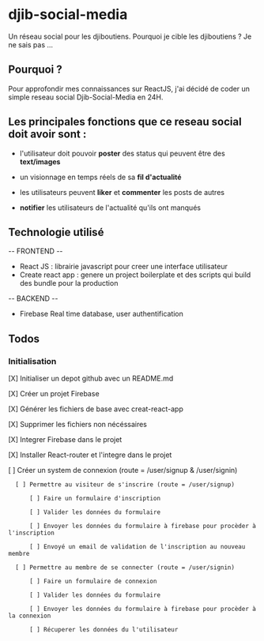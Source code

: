 # djib-social-media
Un réseau social pour les djiboutiens. Pourquoi je cible les djiboutiens ? Je ne sais pas ... 

## Pourquoi ?

Pour approfondir mes connaissances sur ReactJS, j'ai décidé de coder un simple reseau
social Djib-Social-Media en 24H. 

## Les principales fonctions que ce reseau social doit avoir sont :
  
  - l'utilisateur doit pouvoir **poster** des status qui peuvent être des 
  **text/images**
  
  - un visionnage en temps réels de sa **fil d'actualité**
  
  - les utilisateurs peuvent **liker** et **commenter** les posts de autres

  - **notifier** les utilisateurs de l'actualité qu'ils ont manqués

## Technologie utilisé 
  -- FRONTEND --
  - React JS : librairie javascript pour creer une interface utilisateur
  - Create react app : genere un project boilerplate et des scripts qui build des bundle 
    pour la production

  -- BACKEND --
  - Firebase Real time database, user authentification 

## Todos 

  ### Initialisation 

  [X] Initialiser un depot github avec un README.md

  [X] Créer un projet Firebase

  [X] Générer les fichiers de base avec creat-react-app

  [X] Supprimer les fichiers non nécéssaires 

  [X] Integrer Firebase dans le projet 

  [X] Installer React-router et l'integre dans le projet
  
  [ ] Créer un system de connexion (route = /user/signup & /user/signin)

      [ ] Permettre au visiteur de s'inscrire (route = /user/signup)
          
          [ ] Faire un formulaire d'inscription

          [ ] Valider les données du formulaire

          [ ] Envoyer les données du formulaire à firebase pour procèder à l'inscription

          [ ] Envoyé un email de validation de l'inscription au nouveau membre
      
      [ ] Permettre au membre de se connecter (route = /user/signin)

          [ ] Faire un formulaire de connexion

          [ ] Valider les données du formulaire

          [ ] Envoyer les données du formulaire à firebase pour procèder à la connexion

          [ ] Récuperer les données du l'utilisateur 